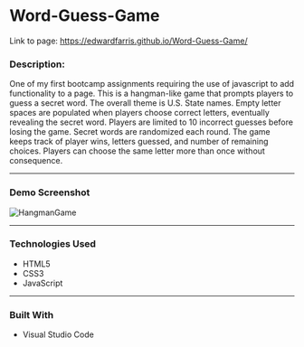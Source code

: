# Word-Guess-Game
Link to page: https://edwardfarris.github.io/Word-Guess-Game/

### **Description:**
 One of my first bootcamp assignments requiring the use of javascript to add functionality to a page. This is a hangman-like game that prompts players to guess a secret word. The overall theme is U.S. State names. Empty letter spaces are populated when players choose correct letters, eventually revealing the secret word. Players are limited to 10 incorrect guesses before losing the game. Secret words are randomized each round. The game keeps track of player wins, letters guessed, and number of remaining choices. Players can choose the same letter more than once without consequence.    <br>
_____
### **Demo Screenshot**
![HangmanGame](assets/images/screenshot.png)
_________
### **Technologies Used**
* HTML5
* CSS3
* JavaScript
_____
### **Built With**
* Visual Studio Code